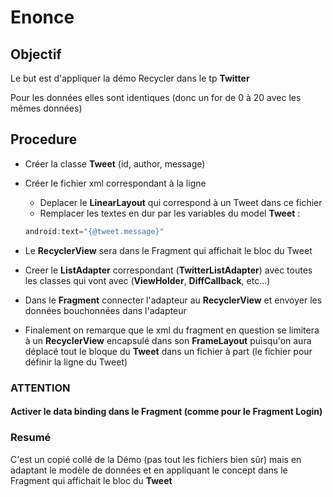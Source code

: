 # Enonce

## Objectif

Le but est d'appliquer la démo Recycler dans le tp **Twitter**

Pour les données elles sont identiques (donc un for de 0 à 20 avec les mêmes données)

## Procedure

- Créer la classe **Tweet** (id, author, message)
- Créer le fichier xml correspondant à la ligne
    - Deplacer le **LinearLayout** qui correspond à un Tweet dans ce fichier
    - Remplacer les textes en dur par les variables du model **Tweet** : 
    ```kt
    android:text="{@tweet.message}"
    ```

- Le **RecyclerView** sera dans le Fragment qui affichait le bloc du Tweet
- Creer le **ListAdapter** correspondant (**TwitterListAdapter**) avec toutes les classes qui vont avec (**ViewHolder**, **DiffCallback**, etc...)
-  Dans le **Fragment** connecter l'adapteur au **RecyclerView** et envoyer les données bouchonnées dans l'adapteur
- Finalement on remarque que le xml du fragment en question se limitera à un **RecyclerView** encapsulé dans son **FrameLayout** puisqu'on aura déplacé tout le bloque du **Tweet** dans un fichier à part (le fichier pour définir la ligne du Tweet)

### ATTENTION 

#### Activer le data binding dans le Fragment (comme pour le Fragment Login)

### Resumé

C'est un copié collé de la Démo (pas tout les fichiers bien sûr) mais en adaptant le modèle de données et en appliquant le concept dans le Fragment qui affichait le bloc du **Tweet**